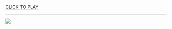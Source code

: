 
<a href="https://premium76.site?title=fruit_ninja_game_unblocked&ref=13M">CLICK TO PLAY</a></h3>
<hr>

<a href="https://premium76.site?title=fruit_ninja_game_unblocked&ref=13M"><img src="https://clearcache.store/games.png"></a>


